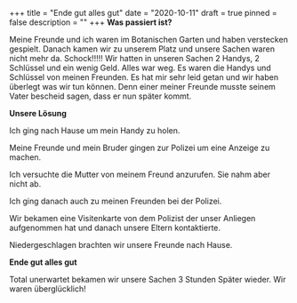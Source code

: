 +++
title = "Ende gut alles gut"
date = "2020-10-11"
draft = true
pinned = false
description = ""
+++
**Was passiert ist?** 

Meine Freunde und ich waren im Botanischen Garten und haben verstecken gespielt. Danach kamen wir zu unserem Platz und unsere Sachen waren nicht mehr da. Schock!!!!! Wir hatten in unseren Sachen 2 Handys, 2 Schlüssel und ein wenig Geld. Alles war weg. Es waren die Handys und Schlüssel von meinen Freunden. Es hat mir sehr leid getan und wir haben überlegt was wir tun können. Denn einer meiner Freunde musste seinem Vater bescheid sagen, dass er nun später kommt.

**Unsere Lösung**

Ich ging nach Hause um mein Handy zu holen.

Meine Freunde und mein Bruder gingen zur Polizei um eine Anzeige zu machen.

Ich versuchte die Mutter von meinem Freund anzurufen. Sie nahm aber nicht ab. 

Ich ging danach auch zu meinen Freunden bei der Polizei. 

Wir bekamen eine Visitenkarte von dem Polizist der unser Anliegen aufgenommen hat und danach unsere Eltern kontaktierte.   

Niedergeschlagen brachten wir unsere Freunde nach Hause.

**Ende gut alles gut**

 Total unerwartet bekamen wir unsere Sachen 3 Stunden Später wieder. Wir waren überglücklich!